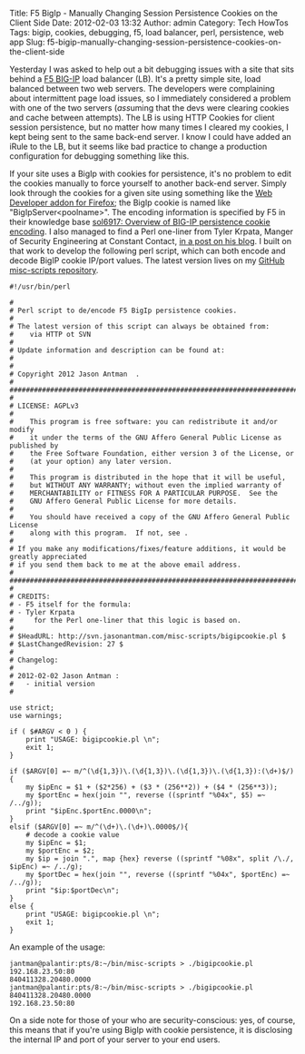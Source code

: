 Title: F5 BigIp - Manually Changing Session Persistence Cookies on the Client Side
Date: 2012-02-03 13:32
Author: admin
Category: Tech HowTos
Tags: bigip, cookies, debugging, f5, load balancer, perl, persistence, web app
Slug: f5-bigip-manually-changing-session-persistence-cookies-on-the-client-side

Yesterday I was asked to help out a bit debugging issues with a site
that sits behind a [F5 BIG-IP](http://www.f5.com/products/big-ip/) load
balancer (LB). It's a pretty simple site, load balanced between two web
servers. The developers were complaining about intermittent page load
issues, so I immediately considered a problem with one of the two
servers (*ass*uming that the devs were clearing cookies and cache
between attempts). The LB is using HTTP Cookies for client session
persistence, but no matter how many times I cleared my cookies, I kept
being sent to the same back-end server. I know I could have added an
iRule to the LB, but it seems like bad practice to change a production
configuration for debugging something like this.

If your site uses a BigIp with cookies for persistence, it's no problem
to edit the cookies manually to force yourself to another back-end
server. Simply look through the cookies for a given site using something
like the [Web Developer addon for
Firefox](https://addons.mozilla.org/en-US/firefox/addon/web-developer/);
the BigIp cookie is named like "BigIpServer<poolname\>". The encoding
information is specified by F5 in their knowledge base [sol6917:
Overview of BIG-IP persistence cookie
encoding](http://support.f5.com/kb/en-us/solutions/public/6000/900/sol6917.html).
I also managed to find a Perl one-liner from Tyler Krpata, Manger of
Security Engineering at Constant Contact, [in a post on his
blog](http://www.tylerkrpata.com/2009/06/decode-f5-bigip-cookie-in-one-line-of.html).
I built on that work to develop the following perl script, which can
both encode and decode BigIP cookie IP/port values. The latest version lives
on my [GitHub misc-scripts repository](https://github.com/jantman/misc-scripts/blob/master/bigipcookie.pl).

~~~~{.perl}
#!/usr/bin/perl

#
# Perl script to de/encode F5 BigIp persistence cookies.
#
# The latest version of this script can always be obtained from:
#    via HTTP ot SVN
#
# Update information and description can be found at:
#   
#
# Copyright 2012 Jason Antman  .
#
#########################################################################################
#
# LICENSE: AGPLv3 
#
#    This program is free software: you can redistribute it and/or modify
#    it under the terms of the GNU Affero General Public License as published by
#    the Free Software Foundation, either version 3 of the License, or
#    (at your option) any later version.
#
#    This program is distributed in the hope that it will be useful,
#    but WITHOUT ANY WARRANTY; without even the implied warranty of
#    MERCHANTABILITY or FITNESS FOR A PARTICULAR PURPOSE.  See the
#    GNU Affero General Public License for more details.
#
#    You should have received a copy of the GNU Affero General Public License
#    along with this program.  If not, see .
#
# If you make any modifications/fixes/feature additions, it would be greatly appreciated
# if you send them back to me at the above email address.
#
#########################################################################################
#
# CREDITS:
# - F5 itself for the formula: 
# - Tyler Krpata 
#     for the Perl one-liner that this logic is based on.
#
# $HeadURL: http://svn.jasonantman.com/misc-scripts/bigipcookie.pl $
# $LastChangedRevision: 27 $
#
# Changelog:
#
# 2012-02-02 Jason Antman :
#   - initial version
#

use strict;
use warnings;

if ( $#ARGV < 0 ) {
    print "USAGE: bigipcookie.pl \n";
    exit 1;
}

if ($ARGV[0] =~ m/^(\d{1,3})\.(\d{1,3})\.(\d{1,3})\.(\d{1,3}):(\d+)$/) {
    my $ipEnc = $1 + ($2*256) + ($3 * (256**2)) + ($4 * (256**3));
    my $portEnc = hex(join "", reverse ((sprintf "%04x", $5) =~ /../g));
    print "$ipEnc.$portEnc.0000\n";
}
elsif ($ARGV[0] =~ m/^(\d+)\.(\d+)\.0000$/){
    # decode a cookie value
    my $ipEnc = $1;
    my $portEnc = $2;
    my $ip = join ".", map {hex} reverse ((sprintf "%08x", split /\./, $ipEnc) =~ /../g);
    my $portDec = hex(join "", reverse ((sprintf "%04x", $portEnc) =~ /../g));
    print "$ip:$portDec\n";
}
else {
    print "USAGE: bigipcookie.pl \n";
    exit 1;
}
~~~~

An example of the usage:

~~~~{.console}
jantman@palantir:pts/8:~/bin/misc-scripts > ./bigipcookie.pl 192.168.23.50:80
840411328.20480.0000
jantman@palantir:pts/8:~/bin/misc-scripts > ./bigipcookie.pl 840411328.20480.0000
192.168.23.50:80
~~~~

On a side note for those of your who are security-conscious: yes, of
course, this means that if you're using BigIp with cookie persistence,
it is disclosing the internal IP and port of your server to your end
users.
